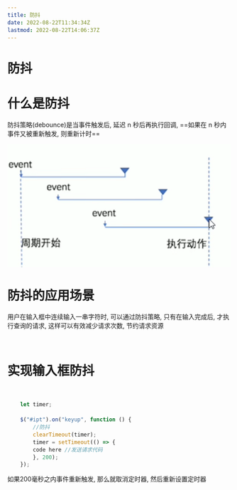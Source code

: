 ```yaml
---
title: 防抖
date: 2022-08-22T11:34:34Z
lastmod: 2022-08-22T14:06:37Z
---
```


# 防抖

# 什么是防抖

防抖策略(debounce)是当事件触发后, 延迟 n 秒后再执行回调, ==如果在 n 秒内事件又被重新触发, 则重新计时==

![Snipaste_2022-08-22_12-23-47](assets/Snipaste_2022-08-22_12-23-47-20220822122348-hdrh1m7.png)​

# 防抖的应用场景

用户在输入框中连续输入一串字符时, 可以通过防抖策略, 只有在输入完成后, 才执行查询的请求, 这样可以有效减少请求次数, 节约请求资源

‍

# 实现输入框防抖

‍

```js
    let timer;

    $("#ipt").on("keyup", function () {
        //防抖
        clearTimeout(timer);
        timer = setTimeout(() => {
		code here //发送请求代码
        }, 200);
    });
```

如果200毫秒之内事件重新触发, 那么就取消定时器, 然后重新设置定时器
